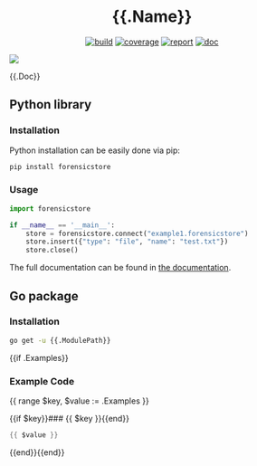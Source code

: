 <h1 align="center">{{.Name}}</h1>

<p  align="center">
 <a href="https://{{.ModulePath}}/actions"><img src="https://{{.ModulePath}}/workflows/CI/badge.svg" alt="build" /></a>
 <a href="https://codecov.io/gh/{{.RelModulePath}}"><img src="https://codecov.io/gh/{{.RelModulePath}}/branch/master/graph/badge.svg" alt="coverage" /></a>
 <a href="https://goreportcard.com/report/{{.ModulePath}}"><img src="https://goreportcard.com/badge/{{.ModulePath}}" alt="report" /></a>
 <a href="https://pkg.go.dev/{{.ModulePath}}"><img src="https://godoc.org/{{.ModulePath}}?status.svg" alt="doc" /></a>
</p>


![](docs/forensicstore.png)

{{.Doc}}


## Python library

### Installation

Python installation can be easily done via pip:

```bash
pip install forensicstore
```

### Usage

```python
import forensicstore

if __name__ == '__main__':
    store = forensicstore.connect("example1.forensicstore")
    store.insert({"type": "file", "name": "test.txt"})
    store.close()
```

The full documentation can be found in [the documentation](TODO).

## Go package

### Installation


```bash
go get -u {{.ModulePath}}
```

{{if .Examples}}
### Example Code
{{ range $key, $value := .Examples }}

{{if $key}}### {{ $key }}{{end}}
```go
{{ $value }}
```
{{end}}{{end}}
